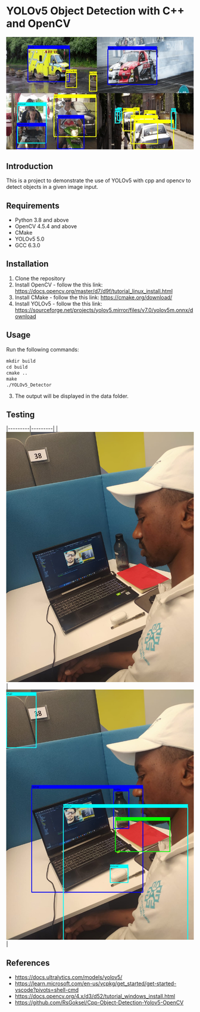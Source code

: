 

# YOLOv5 Object Detection with C++ and OpenCV

![yolov5](./build/output.jpg)

## Introduction


This is a project to demonstrate the use of YOLOv5 with cpp and opencv to detect objects in a given image input.

## Requirements

- Python 3.8 and above
- OpenCV 4.5.4 and above
- CMake
- YOLOv5 5.0
- GCC 6.3.0


## Installation

1. Clone the repository
2. Install OpenCV - follow the this link: 
    https://docs.opencv.org/master/d7/d9f/tutorial_linux_install.html
3. Install CMake - follow the this link: 
    https://cmake.org/download/
4. Install YOLOv5 - follow the this link: 
    https://sourceforge.net/projects/yolov5.mirror/files/v7.0/yolov5m.onnx/download




## Usage


Run the following commands:
```
mkdir build
cd build
cmake ..
make
./YOLOv5_Detector
```
3. The output will be displayed in the data folder.


## Testing

|---------|---------|
| ![Input Image](./data/input/image.jpg) | ![Output Image](./build/output-1.jpg) |

## References

- https://docs.ultralytics.com/models/yolov5/
- https://learn.microsoft.com/en-us/vcpkg/get_started/get-started-vscode?pivots=shell-cmd
- https://docs.opencv.org/4.x/d3/d52/tutorial_windows_install.html
- https://github.com/RsGoksel/Cpp-Object-Detection-Yolov5-OpenCV